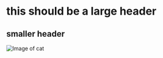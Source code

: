 # this should be a large header
## smaller header

![Image of cat](https://octodex.github.com/images/puddle_jumper_octodex.jpg)

